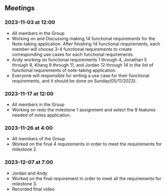 ## Meetings

### 2023-11-03 at 12:00
- All members in the Group
- Working on and Discussing making 14 functional requirements for the Note-taking application. After finishing 14 functional requirements, each member will choose 3-4 functional requirements to create corresponding use cases for each functional requirements.
- Andy working on functional requirements 1 through 4, Jonathan 5 through 8, Khang 9 through 11, and Jordan 12 through 14 in the list of functional requirements of note-taking application.
- Everyone will responsible for writing a use case for their functional requirements, and it should be done on Sunday(05/11/2023). 

### 2023-11-17 at 12:00
- All members in the Group
- Working on redo the milestone 1 assignment and select the 9 features needed of notes application.  

### 2023-11-26 at 4:00
- All members of the Group
- Worked on the final 4 requirements in order to meet the requirements for milestone 2.

### 2023-12-07 at 7:00
- Jordan and Andy
- Worked on the final requirement in order to meet all the requirements for milestone 3.
- Recorded final video
